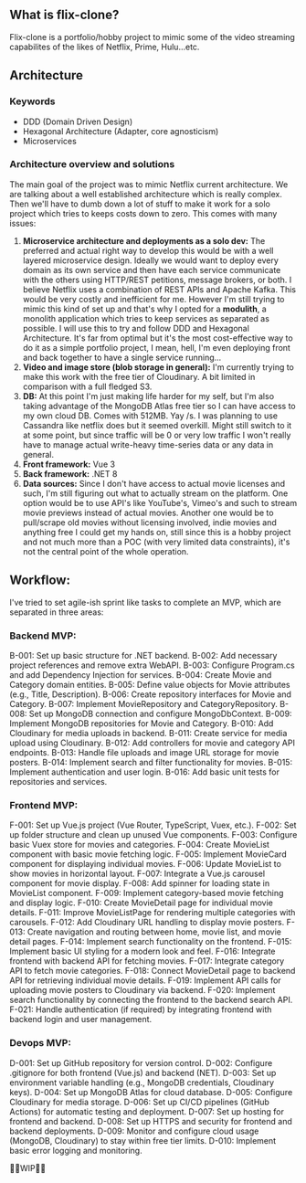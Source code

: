 ## What is flix-clone?
Flix-clone is a portfolio/hobby project to mimic some of the video streaming capabilites of the likes of Netflix, Prime, Hulu...etc.

## Architecture

### Keywords
- DDD (Domain Driven Design)
- Hexagonal Architecture (Adapter, core agnosticism)
- Microservices

### Architecture overview and solutions

The main goal of the project was to mimic Netflix current architecture. We are talking about a well established architecture which is really complex. Then we'll have to dumb down a lot of stuff to make it work for a solo project which tries to keeps costs down to zero. This comes with many issues:

1. **Microservice architecture and deployments as a solo dev:** The preferred and actual right way to develop this would be with a well layered microservice design. Ideally we would want to deploy every domain as its own service and then have each service communicate with the others using HTTP/REST petitions, message brokers, or both. I believe Netflix uses a combination of REST APIs and Apache Kafka. This would be very costly and inefficient for me. However I'm still trying to mimic this kind of set up and that's why I opted for a **modulith**, a monolith application which tries to keep services as separated as possible. I will use this to try and follow DDD and Hexagonal Architecture. It's far from optimal but it's the most cost-effective way to do it as a simple portfolio project, I mean, hell, I'm even deploying front and back together to have a single service running...
2. **Video and image store (blob storage in general):** I'm currently trying to make this work with the free tier of Cloudinary. A bit limited in comparison with a full fledged S3.
3. **DB:** At this point I'm just making life harder for my self, but I'm also taking advantage of the MongoDB Atlas free tier so I can have access to my own cloud DB. Comes with 512MB. Yay /s. I was planning to use Cassandra like netflix does but it seemed overkill. Might still switch to it at some point, but since traffic will be 0 or very low traffic I won't really have to manage actual write-heavy time-series data or any data in general.
4. **Front framework:** Vue 3
5. **Back framework:** .NET 8
6. **Data sources:** Since I don't have access to actual movie licenses and such, I'm still figuring out what to actually stream on the platform. One option would be to use API's like YouTube's, Vimeo's and such to stream movie previews instead of actual movies. Another one would be to pull/scrape old movies without licensing involved, indie movies and anything free I could get my hands on, still since this is a hobby project and not much more than a POC (with very limited data constraints), it's not the central point of the whole operation.

## Workflow:

I've tried to set agile-ish sprint like tasks to complete an MVP, which are separated in three areas:

### Backend MVP:
B-001: Set up basic structure for .NET backend.
B-002: Add necessary project references and remove extra WebAPI.
B-003: Configure Program.cs and add Dependency Injection for services.
B-004: Create Movie and Category domain entities.
B-005: Define value objects for Movie attributes (e.g., Title, Description).
B-006: Create repository interfaces for Movie and Category.
B-007: Implement MovieRepository and CategoryRepository.
B-008: Set up MongoDB connection and configure MongoDbContext.
B-009: Implement MongoDB repositories for Movie and Category.
B-010: Add Cloudinary for media uploads in backend.
B-011: Create service for media upload using Cloudinary.
B-012: Add controllers for movie and category API endpoints.
B-013: Handle file uploads and image URL storage for movie posters.
B-014: Implement search and filter functionality for movies.
B-015: Implement authentication and user login.
B-016: Add basic unit tests for repositories and services.

### Frontend MVP:
F-001: Set up Vue.js project (Vue Router, TypeScript, Vuex, etc.).
F-002: Set up folder structure and clean up unused Vue components.
F-003: Configure basic Vuex store for movies and categories.
F-004: Create MovieList component with basic movie fetching logic.
F-005: Implement MovieCard component for displaying individual movies.
F-006: Update MovieList to show movies in horizontal layout.
F-007: Integrate a Vue.js carousel component for movie display.
F-008: Add spinner for loading state in MovieList component.
F-009: Implement category-based movie fetching and display logic.
F-010: Create MovieDetail page for individual movie details.
F-011: Improve MovieListPage for rendering multiple categories with carousels.
F-012: Add Cloudinary URL handling to display movie posters.
F-013: Create navigation and routing between home, movie list, and movie detail pages.
F-014: Implement search functionality on the frontend.
F-015: Implement basic UI styling for a modern look and feel.
F-016: Integrate frontend with backend API for fetching movies.
F-017: Integrate category API to fetch movie categories.
F-018: Connect MovieDetail page to backend API for retrieving individual movie details.
F-019: Implement API calls for uploading movie posters to Cloudinary via backend.
F-020: Implement search functionality by connecting the frontend to the backend search API.
F-021: Handle authentication (if required) by integrating frontend with backend login and user management.

### Devops MVP:
D-001: Set up GitHub repository for version control.
D-002: Configure .gitignore for both frontend (Vue.js) and backend (NET).
D-003: Set up environment variable handling (e.g., MongoDB credentials, Cloudinary keys).
D-004: Set up MongoDB Atlas for cloud database.
D-005: Configure Cloudinary for media storage.
D-006: Set up CI/CD pipelines (GitHub Actions) for automatic testing and deployment.
D-007: Set up hosting for frontend and backend.
D-008: Set up HTTPS and security for frontend and backend deployments.
D-009: Monitor and configure cloud usage (MongoDB, Cloudinary) to stay within free tier limits.
D-010: Implement basic error logging and monitoring.

🌸🌸WIP🌸🌸

